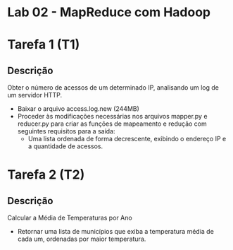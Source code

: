 # Lab 02 - MapReduce com Hadoop

# Tarefa 1 (T1)

## Descrição 

Obter o número de acessos de um determinado IP, analisando um log de um servidor HTTP.

- Baixar o arquivo access.log.new (244MB)
- Proceder às modificações necessárias nos arquivos mapper.py e reducer.py para criar as funções de mapeamento e redução com seguintes requisitos para a saída:
    - Uma lista ordenada de forma decrescente, exibindo o endereço IP e a quantidade de acessos.

# Tarefa 2 (T2)

## Descrição

Calcular a Média de Temperaturas por Ano

- Retornar uma lista de municípios que exiba a temperatura média de cada um, ordenadas por maior temperatura.